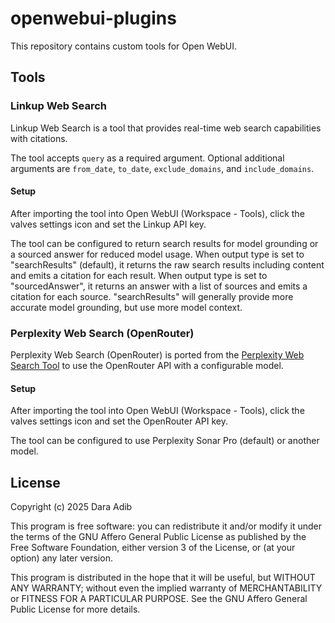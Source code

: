 # openwebui-plugins

This repository contains custom tools for Open WebUI.

## Tools

### Linkup Web Search

Linkup Web Search is a tool that provides real-time web search capabilities with citations.

The tool accepts `query` as a required argument. Optional additional arguments are `from_date`, `to_date`, `exclude_domains`, and `include_domains`.

#### Setup

After importing the tool into Open WebUI (Workspace - Tools), click the valves settings icon and set the Linkup API key.

The tool can be configured to return search results for model grounding or a sourced answer for reduced model usage. When output type is set to "searchResults" (default), it returns the raw search results including content and emits a citation for each result. When output type is set to "sourcedAnswer", it returns an answer with a list of sources and emits a citation for each source. "searchResults" will generally provide more accurate model grounding, but use more model context.

### Perplexity Web Search (OpenRouter)

Perplexity Web Search (OpenRouter) is ported from the [Perplexity Web Search Tool](https://openwebui.com/t/abhiactually/perplexity) to use the OpenRouter API with a configurable model.

#### Setup

After importing the tool into Open WebUI (Workspace - Tools), click the valves settings icon and set the OpenRouter API key.

The tool can be configured to use Perplexity Sonar Pro (default) or another model.

## License

Copyright (c) 2025 Dara Adib

This program is free software: you can redistribute it and/or modify it under the terms of the GNU Affero General Public License as published by the Free Software Foundation, either version 3 of the License, or (at your option) any later version.

This program is distributed in the hope that it will be useful, but WITHOUT ANY WARRANTY; without even the implied warranty of MERCHANTABILITY or FITNESS FOR A PARTICULAR PURPOSE. See the GNU Affero General Public License for more details.
